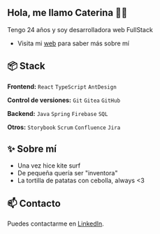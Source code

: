 ## Hola, me llamo Caterina 👋🏼
Tengo 24 años y soy desarrolladora web FullStack

- Visita mi [web](https://caterinarodriguezdev.vercel.app/) para saber más sobre mí


## 📦 Stack 

**Frontend:** `React` `TypeScript` `AntDesign`
 
**Control de versiones:** `Git` `Gitea` `GitHub`

**Backend:** `Java` `Spring` `Firebase` `SQL`

**Otros:** `Storybook` `Scrum` `Confluence` `Jira`

## ✨ Sobre mí

- Una vez hice kite surf
- De pequeña quería ser "inventora"
- La tortilla de patatas con cebolla, always <3

## 📫 Contacto

 Puedes contactarme en [LinkedIn](https://www.linkedin.com/in/caterinabergas/). 
